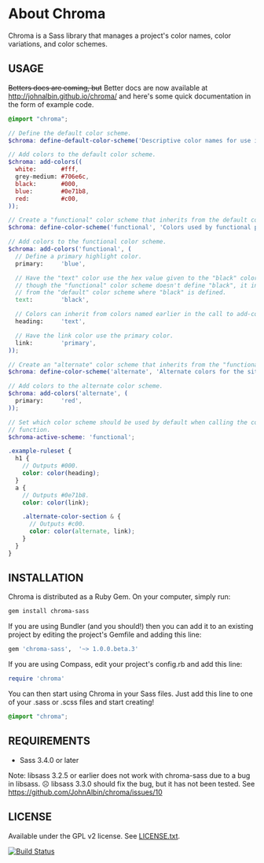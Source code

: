 # About Chroma

Chroma is a Sass library that manages a project's color names, color variations, and color schemes.

## USAGE

~~Betters docs are coming, but~~ Better docs are now available at http://johnalbin.github.io/chroma/ and here's some quick documentation in the form of example code.

```scss
@import "chroma";

// Define the default color scheme.
$chroma: define-default-color-scheme('Descriptive color names for use in "functional" color names below.');

// Add colors to the default color scheme.
$chroma: add-colors((
  white:       #fff,
  grey-medium: #706e6c,
  black:       #000,
  blue:        #0e71b8,
  red:         #c00,
));

// Create a "functional" color scheme that inherits from the default color scheme.
$chroma: define-color-scheme('functional', 'Colors used by functional parts of the design.');

// Add colors to the functional color scheme.
$chroma: add-colors('functional', (
  // Define a primary highlight color.
  primary:     'blue',

  // Have the "text" color use the hex value given to the "black" color. Even
  // though the "functional" color scheme doesn't define "black", it inherits
  // from the "default" color scheme where "black" is defined.
  text:        'black',

  // Colors can inherit from colors named earlier in the call to add-colors().
  heading:     'text',

  // Have the link color use the primary color.
  link:        'primary',
));

// Create an "alternate" color scheme that inherits from the "functional" color scheme.
$chroma: define-color-scheme('alternate', 'Alternate colors for the site.', $parent: 'functional');

// Add colors to the alternate color scheme.
$chroma: add-colors('alternate', (
  primary:     'red',
));

// Set which color scheme should be used by default when calling the color()
// function.
$chroma-active-scheme: 'functional';

.example-ruleset {
  h1 {
    // Outputs #000.
    color: color(heading);
  }
  a {
    // Outputs #0e71b8.
    color: color(link);

    .alternate-color-section & {
      // Outputs #c00.
      color: color(alternate, link);
    }
  }
}
```

## INSTALLATION

Chroma is distributed as a Ruby Gem. On your computer, simply run:

```sh
gem install chroma-sass
```

If you are using Bundler (and you should!) then you can add it to an existing project by editing the project's Gemfile and adding this line:

```ruby
gem 'chroma-sass',  '~> 1.0.0.beta.3'
```

If you are using Compass, edit your project's config.rb and add this line:

```ruby
require 'chroma'
```

You can then start using Chroma in your Sass files. Just add this line to one of your .sass or .scss files and start creating!

```scss
@import "chroma";
```

## REQUIREMENTS

* Sass 3.4.0 or later

Note: libsass 3.2.5 or earlier does not work with chroma-sass due to a bug in
libsass. ☹ libsass 3.3.0 should fix the bug, but it has not been tested. See
https://github.com/JohnAlbin/chroma/issues/10

## LICENSE

Available under the GPL v2 license. See [LICENSE.txt](https://github.com/JohnAlbin/chroma/blob/master/LICENSE.txt).

[![Build Status](https://travis-ci.org/JohnAlbin/chroma.png?branch=master)](https://travis-ci.org/JohnAlbin/chroma)
